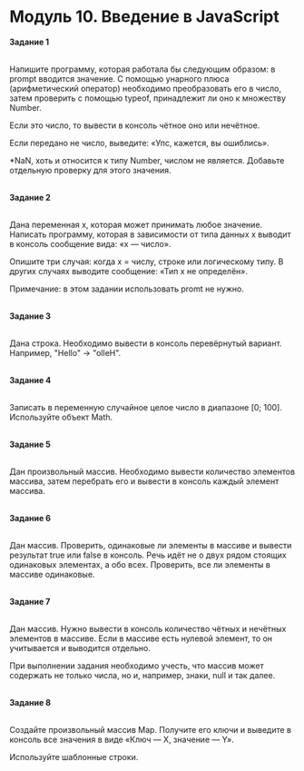 # Модуль 10. Введение в JavaScript

<b>Задание 1</b><br><br>

Напишите программу, которая работала бы следующим образом: в prompt вводится значение. С помощью унарного плюса (арифметический оператор) необходимо преобразовать его в число, затем проверить с помощью typeof, принадлежит ли оно к множеству Number.<br>

Если это число, то вывести в консоль чётное оно или нечётное.<br>

Если передано не число, выведите: «Упс, кажется, вы ошиблись».<br>

*NaN, хоть и относится к типу Number, числом не является. Добавьте отдельную проверку для этого значения.<br><br>


<b>Задание 2</b><br><br>

Дана переменная x, которая может принимать любое значение. Написать программу, которая в зависимости от типа данных x выводит в консоль сообщение вида: «x — число».<br>

Опишите три случая: когда х = числу, строке или логическому типу. В других случаях выводите сообщение: «Тип x не определён».<br>

Примечание: в этом задании использовать promt не нужно.<br><br>


<b>Задание 3</b><br><br>

Дана строка. Необходимо вывести в консоль перевёрнутый вариант. Например, "Hello" -> "olleH".<br><br>


<b>Задание 4</b><br><br>

Записать в переменную случайное целое число в диапазоне [0; 100]. Используйте объект Math.<br><br>


<b>Задание 5</b><br><br>

Дан произвольный массив. Необходимо вывести количество элементов массива, затем перебрать его и вывести в консоль каждый элемент массива.<br><br>


<b>Задание 6</b><br><br>

Дан массив. Проверить, одинаковые ли элементы в массиве и вывести результат true или false в консоль. Речь идёт не о двух рядом стоящих одинаковых элементах, а обо всех. Проверить, все ли элементы в массиве одинаковые.<br><br>


<b>Задание 7</b><br><br>

Дан массив. Нужно вывести в консоль количество чётных и нечётных элементов в массиве. Если в массиве есть нулевой элемент, то он учитывается и выводится отдельно.<br>

При выполнении задания необходимо учесть, что массив может содержать не только числа, но и, например, знаки, null и так далее.<br><br>


<b>Задание 8</b><br><br>

Создайте произвольный массив Map. Получите его ключи и выведите в консоль все значения в виде «Ключ — Х, значение — Y».<br>

Используйте шаблонные строки.
